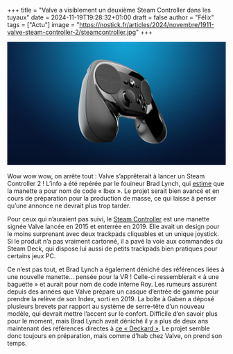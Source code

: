 +++
title = "Valve a visiblement un deuxième Steam Controller dans les tuyaux"
date = 2024-11-19T19:28:32+01:00
draft = false
author = "Félix"
tags = ["Actu"]
image = "https://nostick.fr/articles/2024/novembre/1911-valve-steam-controller-2/steamcontroller.jpg"
+++

![Le Steam Controller](steamcontroller.jpg "")

Wow wow wow, on arrête tout : Valve s’apprêterait à lancer un Steam Controller 2 ! L’info a été repérée par le fouineur Brad Lynch, qui [estime](https://x.com/SadlyItsBradley/status/1858925211363553316) que la manette a pour nom de code « Ibex ». Le projet serait bien avancé et en cours de préparation pour la production de masse, ce qui laisse à penser qu’une annonce ne devrait plus trop tarder. 

Pour ceux qui n’auraient pas suivi, le [Steam Controller](https://store.steampowered.com/app/353370/Steam_Controller/) est une manette signée Valve lancée en 2015 et enterrée en 2019. Elle avait un design pour le moins surprenant avec deux trackpads cliquables et un unique joystick. Si le produit n’a pas vraiment cartonné, il a pavé la voie aux commandes du Steam Deck, qui dispose lui aussi de petits trackpads bien pratiques pour certains jeux PC.

Ce n’est pas tout, et Brad Lynch a également déniché des références liées à une nouvelle manette… pensée pour la VR ! Celle-ci ressemblerait « à une baguette » et aurait pour nom de code interne Roy. Les rumeurs assurent depuis des années que Valve prépare un casque d’entrée de gamme pour prendre la relève de son Index, sorti en 2019. La boîte à Gaben a déposé plusieurs brevets par rapport au système de serre-tête d’un nouveau modèle, qui devrait mettre l’accent sur le confort. Difficile d’en savoir plus pour le moment, mais Brad Lynch avait déniché il y a plus de deux ans maintenant des références directes à [ce « Deckard »](https://www.youtube.com/watch?v=ovlbXVwoN8s). Le projet semble donc toujours en préparation, mais comme d’hab chez Valve, on prend son temps.